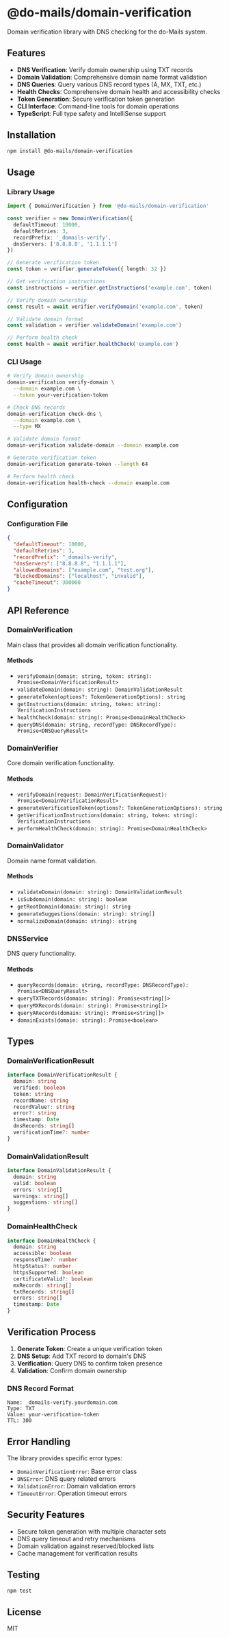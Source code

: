 # @do-mails/domain-verification

Domain verification library with DNS checking for the do-Mails system.

## Features

- **DNS Verification**: Verify domain ownership using TXT records
- **Domain Validation**: Comprehensive domain name format validation
- **DNS Queries**: Query various DNS record types (A, MX, TXT, etc.)
- **Health Checks**: Comprehensive domain health and accessibility checks
- **Token Generation**: Secure verification token generation
- **CLI Interface**: Command-line tools for domain operations
- **TypeScript**: Full type safety and IntelliSense support

## Installation

```bash
npm install @do-mails/domain-verification
```

## Usage

### Library Usage

```typescript
import { DomainVerification } from '@do-mails/domain-verification'

const verifier = new DomainVerification({
  defaultTimeout: 10000,
  defaultRetries: 3,
  recordPrefix: '_domails-verify',
  dnsServers: ['8.8.8.8', '1.1.1.1']
})

// Generate verification token
const token = verifier.generateToken({ length: 32 })

// Get verification instructions
const instructions = verifier.getInstructions('example.com', token)

// Verify domain ownership
const result = await verifier.verifyDomain('example.com', token)

// Validate domain format
const validation = verifier.validateDomain('example.com')

// Perform health check
const health = await verifier.healthCheck('example.com')
```

### CLI Usage

```bash
# Verify domain ownership
domain-verification verify-domain \
  --domain example.com \
  --token your-verification-token

# Check DNS records
domain-verification check-dns \
  --domain example.com \
  --type MX

# Validate domain format
domain-verification validate-domain --domain example.com

# Generate verification token
domain-verification generate-token --length 64

# Perform health check
domain-verification health-check --domain example.com
```

## Configuration

### Configuration File

```json
{
  "defaultTimeout": 10000,
  "defaultRetries": 3,
  "recordPrefix": "_domails-verify",
  "dnsServers": ["8.8.8.8", "1.1.1.1"],
  "allowedDomains": ["example.com", "test.org"],
  "blockedDomains": ["localhost", "invalid"],
  "cacheTimeout": 300000
}
```

## API Reference

### DomainVerification

Main class that provides all domain verification functionality.

#### Methods

- `verifyDomain(domain: string, token: string): Promise<DomainVerificationResult>`
- `validateDomain(domain: string): DomainValidationResult`
- `generateToken(options?: TokenGenerationOptions): string`
- `getInstructions(domain: string, token: string): VerificationInstructions`
- `healthCheck(domain: string): Promise<DomainHealthCheck>`
- `queryDNS(domain: string, recordType: DNSRecordType): Promise<DNSQueryResult>`

### DomainVerifier

Core domain verification functionality.

#### Methods

- `verifyDomain(request: DomainVerificationRequest): Promise<DomainVerificationResult>`
- `generateVerificationToken(options?: TokenGenerationOptions): string`
- `getVerificationInstructions(domain: string, token: string): VerificationInstructions`
- `performHealthCheck(domain: string): Promise<DomainHealthCheck>`

### DomainValidator

Domain name format validation.

#### Methods

- `validateDomain(domain: string): DomainValidationResult`
- `isSubdomain(domain: string): boolean`
- `getRootDomain(domain: string): string`
- `generateSuggestions(domain: string): string[]`
- `normalizeDomain(domain: string): string`

### DNSService

DNS query functionality.

#### Methods

- `queryRecords(domain: string, recordType: DNSRecordType): Promise<DNSQueryResult>`
- `queryTXTRecords(domain: string): Promise<string[]>`
- `queryMXRecords(domain: string): Promise<string[]>`
- `queryARecords(domain: string): Promise<string[]>`
- `domainExists(domain: string): Promise<boolean>`

## Types

### DomainVerificationResult

```typescript
interface DomainVerificationResult {
  domain: string
  verified: boolean
  token: string
  recordName: string
  recordValue?: string
  error?: string
  timestamp: Date
  dnsRecords: string[]
  verificationTime?: number
}
```

### DomainValidationResult

```typescript
interface DomainValidationResult {
  domain: string
  valid: boolean
  errors: string[]
  warnings: string[]
  suggestions: string[]
}
```

### DomainHealthCheck

```typescript
interface DomainHealthCheck {
  domain: string
  accessible: boolean
  responseTime?: number
  httpStatus?: number
  httpsSupported: boolean
  certificateValid?: boolean
  mxRecords: string[]
  txtRecords: string[]
  errors: string[]
  timestamp: Date
}
```

## Verification Process

1. **Generate Token**: Create a unique verification token
2. **DNS Setup**: Add TXT record to domain's DNS
3. **Verification**: Query DNS to confirm token presence
4. **Validation**: Confirm domain ownership

### DNS Record Format

```
Name: _domails-verify.yourdomain.com
Type: TXT
Value: your-verification-token
TTL: 300
```

## Error Handling

The library provides specific error types:

- `DomainVerificationError`: Base error class
- `DNSError`: DNS query related errors
- `ValidationError`: Domain validation errors
- `TimeoutError`: Operation timeout errors

## Security Features

- Secure token generation with multiple character sets
- DNS query timeout and retry mechanisms
- Domain validation against reserved/blocked lists
- Cache management for verification results

## Testing

```bash
npm test
```

## License

MIT
